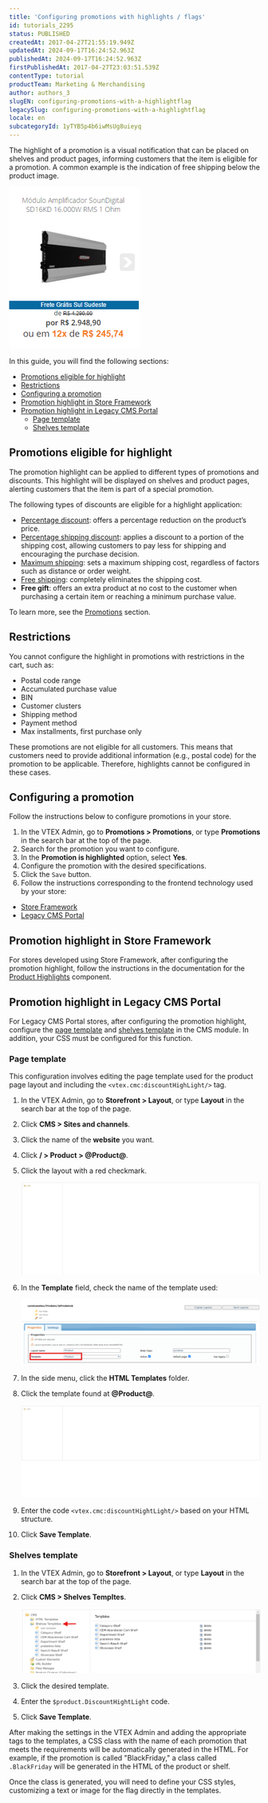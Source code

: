```yaml
---
title: 'Configuring promotions with highlights / flags'
id: tutorials_2295
status: PUBLISHED
createdAt: 2017-04-27T21:55:19.949Z
updatedAt: 2024-09-17T16:24:52.963Z
publishedAt: 2024-09-17T16:24:52.963Z
firstPublishedAt: 2017-04-27T23:03:51.539Z
contentType: tutorial
productTeam: Marketing & Merchandising
author: authors_3
slugEN: configuring-promotions-with-a-highlightflag
legacySlug: configuring-promotions-with-a-highlightflag
locale: en
subcategoryId: 1yTYB5p4b6iwMsUg8uieyq
---
```


The highlight of a promotion is a visual notification that can be placed on shelves and product pages, informing customers that the item is eligible for a promotion. A common example is the indication of free shipping below the product image.

![ExemploPromocaoDestaque2](https://raw.githubusercontent.com/vtexdocs/help-center-content/refs/heads/main/docs/en/tutorials/promotions-and-taxes/promotions/configuring-promotions-with-a-highlightflag_1.png)

In this guide, you will find the following sections:

- [Promotions eligible for highlight](#promotions-eligible-for-highlight)
- [Restrictions](#restrictions)
- [Configuring a promotion](#configuring-a-promotion)
- [Promotion highlight in Store Framework](#promotion-highlight-in-store-framework)
- [Promotion highlight in Legacy CMS Portal](#promotion-highlight-in-legacy-cms-portal)
    - [Page template](#page-template)
    - [Shelves template](#Shelves-template)

## Promotions eligible for highlight

The promotion highlight can be applied to different types of promotions and discounts. This highlight will be displayed on shelves and product pages, alerting customers that the item is part of a special promotion.

The following types of discounts are eligible for a highlight application:

- [Percentage discount](https://help.vtex.com/en/tutorial/configurar-promocao-de-desconto-percentual-para-um-sku-especifico--3rbh8ELSLu2IGCeQ6SImU0): offers a percentage reduction on the product’s price.
- [Percentage shipping discount](https://help.vtex.com/en/tutorial/configurar-promocao-de-desconto-percentual-para-um-sku-especifico--3rbh8ELSLu2IGCeQ6SImU0): applies a discount to a portion of the shipping cost, allowing customers to pay less for shipping and encouraging the purchase decision.
- [Maximum shipping](https://help.vtex.com/en/tutorial/configurar-promocoes-de-frete--6Lo5BR61KMiUFAAHGCdgfW): sets a maximum shipping cost, regardless of factors such as distance or order weight.
- [Free shipping](https://help.vtex.com/en/tutorial/configurar-promocoes-de-frete--6Lo5BR61KMiUFAAHGCdgfW): completely eliminates the shipping cost.
- **Free gift**: offers an extra product at no cost to the customer when purchasing a certain item or reaching a minimum purchase value.

To learn more, see the [Promotions](https://help.vtex.com/en/subcategory/promocoes--1yTYB5p4b6iwMsUg8uieyq) section.

## Restrictions

You cannot configure the highlight in promotions with restrictions in the cart, such as:

- Postal code range
- Accumulated purchase value
- BIN
- Customer clusters
- Shipping method
- Payment method
- Max installments, first purchase only

These promotions are not eligible for all customers. This means that customers need to provide additional information (e.g., postal code) for the promotion to be applicable. Therefore, highlights cannot be configured in these cases.

## Configuring a promotion

Follow the instructions below to configure promotions in your store.

1.  In the VTEX Admin, go to **Promotions > Promotions**, or type **Promotions** in the search bar at the top of the page.
2.  Search for the promotion you want to configure.
3.  In the **Promotion is highlighted** option, select **Yes**.
4.  Configure the promotion with the desired specifications.
5.  Click the `Save` button.
6. Follow the instructions corresponding to the frontend technology used by your store:

- [Store Framework](#promotion-highlight-in-store-framework)
- [Legacy CMS Portal](#promotion-highlight-in-legacy-cms-portal)

## Promotion highlight in Store Framework

For stores developed using Store Framework, after configuring the promotion highlight, follow the instructions in the documentation for the [Product Highlights](https://developers.vtex.com/docs/apps/vtex.product-highlights) component.

## Promotion highlight in Legacy CMS Portal

For Legacy CMS Portal stores, after configuring the promotion highlight, configure the [page template](#configure-the-page-template) and [shelves template](#configure-the-shelves-template) in the CMS module. In addition, your CSS must be configured for this function.

### Page template

This configuration involves editing the page template used for the product page layout and including the `<vtex.cmc:discountHighLight/>` tag.

1. In the VTEX Admin, go to **Storefront > Layout**, or type **Layout** in the search bar at the top of the page.
2. Click **CMS > Sites and channels**.
3. Click the name of the **website** you want.
4. Click **/ > Product > @Product@**.
5. Click the layout with a red checkmark.

    ![template-pagina](https://raw.githubusercontent.com/vtexdocs/help-center-content/refs/heads/main/docs/en/tutorials/promotions-and-taxes/promotions/configuring-promotions-with-a-highlightflag_2.gif)

6. In the __Template__ field, check the name of the template used:

    ![template-produto](https://raw.githubusercontent.com/vtexdocs/help-center-content/refs/heads/main/docs/en/tutorials/promotions-and-taxes/promotions/configuring-promotions-with-a-highlightflag_3.png)

7.  In the side menu, click the **HTML Templates** folder.
8.  Click the template found at **@Product@**.

    ![save-template](https://raw.githubusercontent.com/vtexdocs/help-center-content/refs/heads/main/docs/en/tutorials/promotions-and-taxes/promotions/configuring-promotions-with-a-highlightflag_4.gif)

9.  Enter the code `<vtex.cmc:discountHightLight/>` based on your HTML structure.
10.  Click **Save Template**.

### Shelves template

1.  In the VTEX Admin, go to **Storefront > Layout**, or type **Layout** in the search bar at the top of the page.
2.  Click **CMS > Shelves Templtes**.

    ![shelves-templates](https://raw.githubusercontent.com/vtexdocs/help-center-content/refs/heads/main/docs/en/tutorials/promotions-and-taxes/promotions/configuring-promotions-with-a-highlightflag_5.png)

3.  Click the desired template.
4.  Enter the `$product.DiscountHightLight` code.
5.  Click **Save Template**.

After making the settings in the VTEX Admin and adding the appropriate tags to the templates, a CSS class with the name of each promotion that meets the requirements will be automatically generated in the HTML. For example, if the promotion is called "BlackFriday," a class called `.BlackFriday` will be generated in the HTML of the product or shelf.

Once the class is generated, you will need to define your CSS styles, customizing a text or image for the flag directly in the templates.
